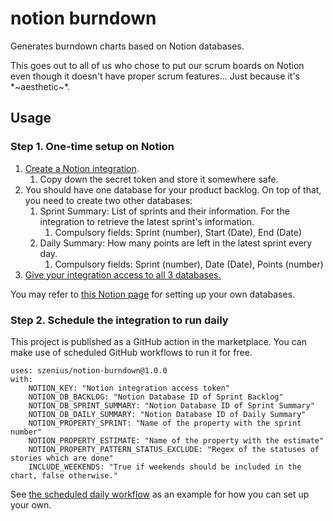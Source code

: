 # notion burndown

Generates burndown charts based on Notion databases.

This goes out to all of us who chose to put our scrum boards on Notion even though it doesn't have proper scrum features... Just because it's \*~aesthetic~\*.

## Usage

### Step 1. One-time setup on Notion

1. [Create a Notion integration](https://developers.notion.com/docs/getting-started#step-1-create-an-integration).
   1. Copy down the secret token and store it somewhere safe.
2. You should have one database for your product backlog. On top of that, you need to create two other databases:
   1. Sprint Summary: List of sprints and their information. For the integration to retrieve the latest sprint's information.
      1. Compulsory fields: Sprint (number), Start (Date), End (Date)
   2. Daily Summary: How many points are left in the latest sprint every day.
      1. Compulsory fields: Sprint (number), Date (Date), Points (number)
3. [Give your integration access to all 3 databases.](https://developers.notion.com/docs/getting-started#step-2-share-a-database-with-your-integration)

You may refer to [this Notion page](https://szenius.notion.site/Notion-Burndown-Chart-390ba59cef094387900a26f75c108385) for setting up your own databases.

### Step 2. Schedule the integration to run daily

This project is published as a GitHub action in the marketplace. You can make use of scheduled GitHub workflows to run it for free.

```
uses: szenius/notion-burndown@1.0.0
with:
    NOTION_KEY: "Notion integration access token"
    NOTION_DB_BACKLOG: "Notion Database ID of Sprint Backlog"
    NOTION_DB_SPRINT_SUMMARY: "Notion Database ID of Sprint Summary"
    NOTION_DB_DAILY_SUMMARY: "Notion Database ID of Daily Summary"
    NOTION_PROPERTY_SPRINT: "Name of the property with the sprint number"
    NOTION_PROPERTY_ESTIMATE: "Name of the property with the estimate"
    NOTION_PROPERTY_PATTERN_STATUS_EXCLUDE: "Regex of the statuses of stories which are done"
    INCLUDE_WEEKENDS: "True if weekends should be included in the chart, false otherwise."
```

See [the scheduled daily workflow](.github/workflows/on_daily.yml) as an example for how you can set up your own.
